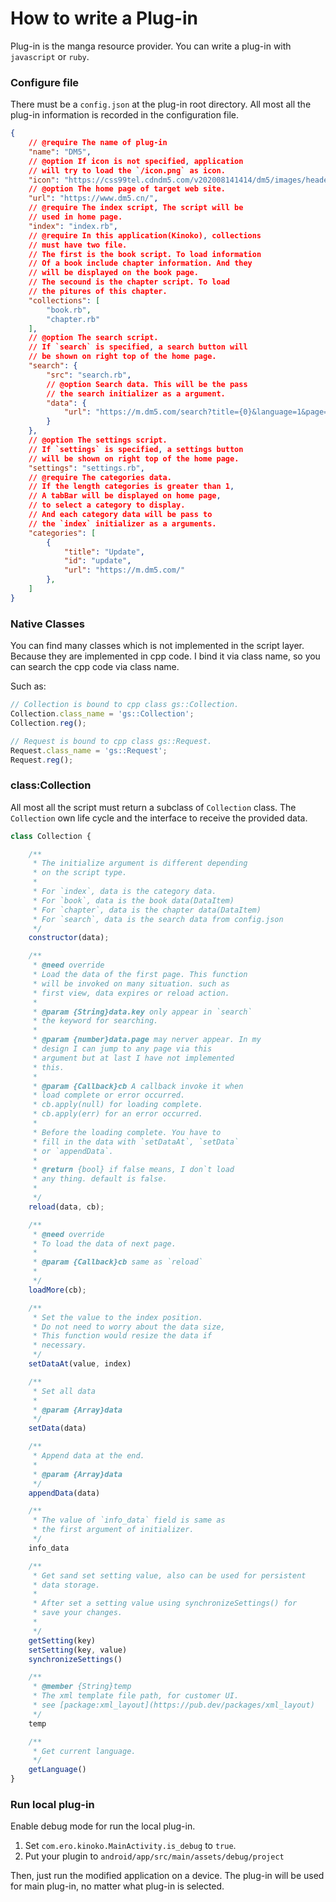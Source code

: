 # How to write a Plug-in

Plug-in is the manga resource provider. You can write 
a plug-in with `javascript` or `ruby`.

### Configure file

There must be a `config.json` at the plug-in root directory.
All most all the plug-in information is recorded in the
configuration file.

```json
{
    // @require The name of plug-in
    "name": "DM5",
    // @option If icon is not specified, application 
    // will try to load the `/icon.png` as icon.
    "icon": "https://css99tel.cdndm5.com/v202008141414/dm5/images/header-logo.png",
    // @option The home page of target web site.
    "url": "https://www.dm5.cn/",
    // @require The index script, The script will be 
    // used in home page.
    "index": "index.rb",
    // @require In this application(Kinoko), collections
    // must have two file.
    // The first is the book script. To load information
    // Of a book include chapter information. And they
    // will be displayed on the book page.
    // The secound is the chapter script. To load 
    // the pitures of this chapter.
    "collections": [
        "book.rb",
        "chapter.rb"
    ],
    // @option The search script.
    // If `search` is specified, a search button will
    // be shown on right top of the home page.
    "search": {
        "src": "search.rb",
        // @option Search data. This will be the pass
        // the search initializer as a argument.
        "data": {
            "url": "https://m.dm5.com/search?title={0}&language=1&page={1}"
        }
    },
    // @option The settings script.
    // If `settings` is specified, a settings button
    // will be shown on right top of the home page.
    "settings": "settings.rb",
    // @require The categories data.
    // If the length categories is greater than 1,
    // A tabBar will be displayed on home page,
    // to select a category to display.
    // And each category data will be pass to
    // the `index` initializer as a arguments.
    "categories": [
        {
            "title": "Update",
            "id": "update",
            "url": "https://m.dm5.com/"
        },
    ]
}
```

### Native Classes

You can find many classes which is not implemented in 
the script layer. Because they are implemented in cpp
code. I bind it via class name, so you can search the 
cpp code via class name.

Such as:

```js
// Collection is bound to cpp class gs::Collection.
Collection.class_name = 'gs::Collection';
Collection.reg();

// Request is bound to cpp class gs::Request.
Request.class_name = 'gs::Request';
Request.reg();
```

### class:Collection 

All most all the script must return a subclass of
`Collection` class. The `Collection` own life cycle
and the interface to receive the provided data.

```js
class Collection {

    /**
     * The initialize argument is different depending
     * on the script type.
     * 
     * For `index`, data is the category data.
     * For `book`, data is the book data(DataItem)
     * For `chapter`, data is the chapter data(DataItem)
     * For `search`, data is the search data from config.json
     */
    constructor(data);

    /**
     * @need override
     * Load the data of the first page. This function
     * will be invoked on many situation. such as 
     * first view, data expires or reload action.
     * 
     * @param {String}data.key only appear in `search`
     * the keyword for searching.
     * 
     * @param {number}data.page may nerver appear. In my 
     * design I can jump to any page via this 
     * argument but at last I have not implemented
     * this.
     * 
     * @param {Callback}cb A callback invoke it when 
     * load complete or error occurred.
     * cb.apply(null) for loading complete.
     * cb.apply(err) for an error occurred.
     * 
     * Before the loading complete. You have to 
     * fill in the data with `setDataAt`, `setData`
     * or `appendData`.
     * 
     * @return {bool} if false means, I don`t load
     * any thing. default is false. 
     * 
     */
    reload(data, cb);

    /**
     * @need override
     * To load the data of next page.
     * 
     * @param {Callback}cb same as `reload`
     * 
     */
    loadMore(cb);

    /**
     * Set the value to the index position.
     * Do not need to worry about the data size,
     * This function would resize the data if 
     * necessary.
     */
    setDataAt(value, index)

    /**
     * Set all data
     * 
     * @param {Array}data
     */
    setData(data)

    /**
     * Append data at the end.
     * 
     * @param {Array}data
     */
    appendData(data)

    /**
     * The value of `info_data` field is same as 
     * the first argument of initializer.
     */
    info_data

    /**
     * Get sand set setting value, also can be used for persistent 
     * data storage.
     * 
     * After set a setting value using synchronizeSettings() for 
     * save your changes.
     * 
     */
    getSetting(key)
    setSetting(key, value)
    synchronizeSettings()

    /**
     * @member {String}temp
     * The xml template file path, for customer UI.
     * see [package:xml_layout](https://pub.dev/packages/xml_layout)
     */
    temp

    /**
     * Get current language.
     */
    getLanguage()
}
```

### Run local plug-in

Enable debug mode for run the local plug-in.

1. Set `com.ero.kinoko.MainActivity.is_debug` to `true`.
2. Put your plugin to `android/app/src/main/assets/debug/project`

Then, just run the modified application on a device. The plug-in will 
be used for main plug-in, no matter what plug-in is selected.

